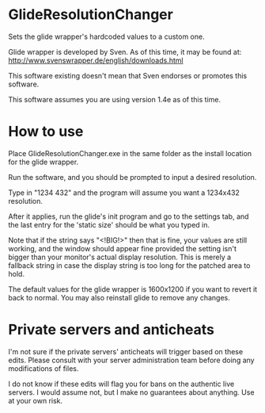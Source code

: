 # GlideResolutionChanger
Sets the glide wrapper's hardcoded values to a custom one.

Glide wrapper is developed by Sven.
As of this time, it may be found at:
http://www.svenswrapper.de/english/downloads.html

This software existing doesn't mean that Sven endorses or promotes this software.

This software assumes you are using version 1.4e as of this time.


# How to use
Place GlideResolutionChanger.exe in the same folder as the install location for the glide wrapper.

Run the software, and you should be prompted to input a desired resolution.

Type in "1234 432" and the program will assume you want a 1234x432 resolution.

After it applies, run the glide's init program and go to the settings tab, and the last entry for the 'static size' should be what you typed in.

Note that if the string says "<!BIG!>" then that is fine, your values are still working, and the window should appear fine provided the setting isn't bigger than your monitor's actual display resolution.  This is merely a fallback string in case the display string is too long for the patched area to hold.

The default values for the glide wrapper is 1600x1200 if you want to revert it back to normal.  You may also reinstall glide to remove any changes.


# Private servers and anticheats
I'm not sure if the private servers' anticheats will trigger based on these edits.  Please consult with your server administration team before doing any modifications of files.

I do not know if these edits will flag you for bans on the authentic live servers.  I would assume not, but I make no guarantees about anything.  Use at your own risk.

